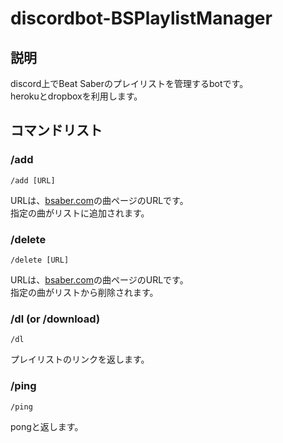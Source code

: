 # discordbot-BSPlaylistManager
<!--
![](https://github.com/jundoll/discordbot-BSPlaylistManager/workflows/lint/badge.svg)
-->

## 説明
discord上でBeat Saberのプレイリストを管理するbotです。  
herokuとdropboxを利用します。


## コマンドリスト
### /add
```
/add [URL]
```
URLは、[bsaber.com](https://bsaber.com/)の曲ページのURLです。  
指定の曲がリストに追加されます。

### /delete
```
/delete [URL]
```
URLは、[bsaber.com](https://bsaber.com/)の曲ページのURLです。  
指定の曲がリストから削除されます。

### /dl (or /download)
```
/dl
```
プレイリストのリンクを返します。

### /ping
```
/ping
```
pongと返します。

